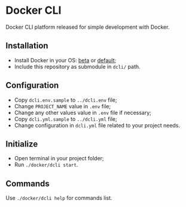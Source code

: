# Docker CLI

Docker CLI platform released for simple development with Docker.

## Installation

* Install Docker in your OS: [beta](https://beta.docker.com/) or [default](https://www.docker.com/);
* Include this repository as submodule in `dcli/` path.

## Configuration

* Copy `dcli.env.sample` to `../dcli.env` file;
* Change `PROJECT_NAME` value in `.env` file;
* Change any other values value in `.env` file if necessary;
* Copy `dcli.yml.sample` to `../dcli.yml` file; 
* Change configuration in `dcli.yml` file related to your project needs.

## Initialize

* Open terminal in your project folder;
* Run `./docker/dcli start`.

## Commands

Use `./docker/dcli help` for commands list.
